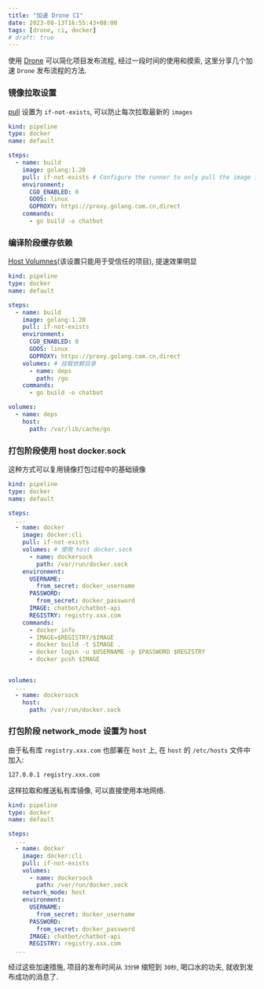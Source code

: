 ```yaml
---
title: "加速 Drone CI"
date: 2023-08-13T16:55:43+08:00
tags: [drone, ci, docker]
# draft: true
---
```


使用 [Drone](https://github.com/harness/drone) 可以简化项目发布流程,
经过一段时间的使用和摸索, 这里分享几个加速 `Drone` 发布流程的方法.

<!--more-->

### 镜像拉取设置

[pull](https://docs.drone.io/pipeline/kubernetes/syntax/images/#pulling-images)
设置为 `if-not-exists`, 可以防止每次拉取最新的 `images`

```yml
kind: pipeline
type: docker
name: default

steps:
  - name: build
    image: golang:1.20
    pull: if-not-exists # Configure the runner to only pull the image if not found in the local cache
    environment:
      CGO_ENABLED: 0
      GOOS: linux
      GOPROXY: https://proxy.golang.com.cn,direct
    commands:
      - go build -o chatbot
```

### 编译阶段缓存依赖

[Host Volumnes](https://docs.drone.io/pipeline/kubernetes/syntax/volumes/host/)(该设置只能用于受信任的项目),
提速效果明显

```yml
kind: pipeline
type: docker
name: default

steps:
  - name: build
    image: golang:1.20
    pull: if-not-exists
    environment:
      CGO_ENABLED: 0
      GOOS: linux
      GOPROXY: https://proxy.golang.com.cn,direct
    volumes: # 挂载依赖目录
      - name: deps
        path: /go
    commands:
      - go build -o chatbot

volumes:
  - name: deps
    host:
      path: /var/lib/cache/go
```

### 打包阶段使用 host docker.sock

这种方式可以复用镜像打包过程中的基础镜像

```yml
kind: pipeline
type: docker
name: default

steps:
  ...
  - name: docker
    image: docker:cli
    pull: if-not-exists
    volumes: # 使用 host docker.sock
      - name: dockersock
        path: /var/run/docker.sock
    environment:
      USERNAME:
        from_secret: docker_username
      PASSWORD:
        from_secret: docker_password
      IMAGE: chatbot/chatbot-api
      REGISTRY: registry.xxx.com
    commands:
      - docker info
      - IMAGE=$REGISTRY/$IMAGE
      - docker build -t $IMAGE .
      - docker login -u $USERNAME -p $PASSWORD $REGISTRY
      - docker push $IMAGE


volumes:
  ...
  - name: dockersock
    host:
      path: /var/run/docker.sock
```

### 打包阶段 network_mode 设置为 host

由于私有库 `registry.xxx.com` 也部署在 `host` 上, 在 `host` 的 `/etc/hosts`
文件中加入:

```
127.0.0.1 registry.xxx.com
```

这样拉取和推送私有库镜像, 可以直接使用本地网络.

```yml
kind: pipeline
type: docker
name: default

steps:
  ...
  - name: docker
    image: docker:cli
    pull: if-not-exists
    volumes:
      - name: dockersock
        path: /var/run/docker.sock
    network_mode: host
    environment:
      USERNAME:
        from_secret: docker_username
      PASSWORD:
        from_secret: docker_password
      IMAGE: chatbot/chatbot-api
      REGISTRY: registry.xxx.com
  ...
```

经过这些加速措施, 项目的发布时间从 `3分钟` 缩短到 `30秒`, 喝口水的功夫,
就收到发布成功的消息了.
